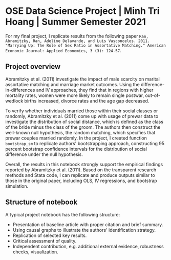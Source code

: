 # OSE Data Science Project | Minh Tri Hoang | Summer Semester 2021

For my final project, I replicate results from the following paper ``Ran, Abramitzky, Ran, Adeline Delavande, and Luis Vasconcelos. 2011. "Marrying Up: The Role of Sex Ratio in Assortative Matching." American Economic Journal: Applied Economics, 3 (3): 124-57``.

## Project overview

Abramitzky et al. (2011) investigate the impact of male scarcity on marital assortative matching and marriage market outcomes. Using the difference-in-differences and IV approaches, they find that in regions with higher mortality rates, women were more likely to remain single postwar, out-of-wedlock births increased, divorce rates and the age gap decreased. 

To verify whether individuals married those within their social classes or randomly, Abramitzky et al. (2011) come up with usage of prewar data to investigate the distribution of social distance, which is defined as the class of the bride minus the class of the groom. The authors then construct the well-known null hypothesis, the random matching, which specifies that prewar couples married randomly. In the project, I created function ``bootstrap_sm`` to replicate authors' bootstrapping approach, constructing 95 percent bootstrap confidence intervals for the distribution of social difference under the null hypothesis.

Overall, the results in this notebook strongly support the empirical findings reported by Abramitzky et al. (2011). Based on the transparent research methods and Stata code, I can replicate and produce outputs similar to those in the original paper, including OLS, IV regressions, and bootstrap simulation.

## Structure of notebook

A typical project notebook has the following structure:

* Presentation of baseline article with proper citation and brief summary.
* Using causal graphs to illustrate the authors' identification strategy.
* Replication of selected key results.
* Critical assessment of quality.
* Independent contribution, e.g. additional external evidence, robustness checks, visualization.
